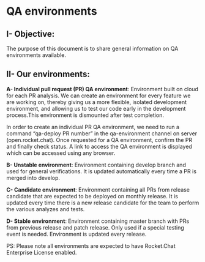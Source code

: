 # QA environments

## I- Objective: <a href="#docs-internal-guid-11f18f18-7fff-cefb-fe31-612e52d63854" id="docs-internal-guid-11f18f18-7fff-cefb-fe31-612e52d63854"></a>

The purpose of this document is to share general information on QA environments available.

## II- Our environments:

**A- Individual pull request (PR) QA environment**: Environment built on cloud for each PR analysis. We can create an environment for every feature we are working on, thereby giving us a more flexible, isolated development environment, and allowing us to test our code early in the development process.This environment is dismounted after test completion.

In order to create an individual PR QA environment, we need to run a command “qa-deploy PR number” in the qa-environment channel on server (open.rocket.chat). Once requested for a QA environment, confirm the PR and finally check status. A link to access the QA environment is displayed which can be accessed using any browser.

**B- Unstable environment**: Environment containing develop branch and used for general verifications. It is updated automatically every time a PR is merged into develop.

**C- Candidate environment**: Environment containing all PRs from release candidate that are expected to be deployed on monthly release. It is updated every time there is a new release candidate for the team to perform the various analyzes and tests.

**D- Stable environment**: Environment containing master branch with PRs from previous release and patch release. Only used if a special testing event is needed. Environment is updated every release.

PS: Please note all environments are expected to have Rocket.Chat Enterprise License enabled.
